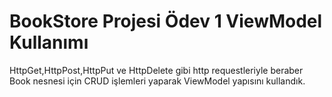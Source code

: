 # BookStore Projesi Ödev 1 ViewModel Kullanımı #
HttpGet,HttpPost,HttpPut ve HttpDelete gibi http requestleriyle beraber Book nesnesi için CRUD işlemleri yaparak ViewModel yapısını kullandık.
